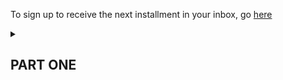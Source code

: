 To sign up to receive the next installment in your inbox, go [here]( https://docs.google.com/forms/d/13r9zOV1WA9pKq0Mif7C7cdIhgjhjsVURkTKXmV9N06Y/edit)

<details><summary><h2>PART ONE</h2></summary>
	<p></p>
<p>Lately, every time L ascended, she felt on the verge of passing out. About two meters from the surface, she’d find herself needing to grasp onto the inflater nozzle of her BCD in order to remind her body of the task at hand. The water would squeeze her, the churning, womb-like sounds surrounding her and disorienting her. The sun, filtered by the water into individual rays, would hit her like a spotlight, causing her to shield her eyes even as she felt herself hungrily drawing toward it.</p>
	
<p>And now, once again, she finds herself on the surface, back in her right mind, back on solid ground, which is in fact the choppy surface of the water. The sun steady, the physics standard. Escaped. Just a weird sensation was all.</p>

<p> Ever since she was a beginner diver, she’d felt a whiff of this sensation, but in the past few weeks it’s become stronger every dive. Glancing around to check that the interns she's been diving with are well, she actually wonders—if she were to let herself go on autopilot during ascension, allow her mind wander even just a bit, would she make it? Or would she pass out, sink to the bottom, die immediately? </p>

<p><em>What an unscientific thought</em>. Likely she was becoming dizzy as a result of a slight physiological malfunction. An inner ear issue. Or maybe it was simply that this feeling mimicked that of not wanting to wake up from a good dream—it was so peaceful under there after all, so cozy, meditative. Your mind couldn’t be scattered. The water directed your focus, plied your attention toward what it wanted to show you.</p>

<p>“My god, I know how you feel,” her colleague, E, tells her as they unsuit back on the boat. E grunts as her tank clinks into its holder. “Sometimes I just don’t want to leave that world.” </p>

<p>“Maybe that’s all it is,” L replies, but still she can’t explain why the sensation is getting stronger, or—could she say—worse?</p>

<p>**</p>
	
<p>Two hours later she is entering the day’s data into the Thai governmental database. On that morning's dive, she and her team of interns completed a fish survey and noted this bounty: forty-five butterfly fish, nine bream, five parrot fish, three angel fish, twenty-five wrasse, forty-five cardinal fish, and one soap fish. Still much fewer snapper than she’d like to be seeing, but the other fishes were doing well.</p>

<p>E types away beside her, probably messaging with a prospective intern, an eager undergraduate or beleaguered graduate student, looking for a suitable research site to host them as well as an exciting Southeast Asian experience. A storm has rolled in. L’s nostrils are alerted to a metallic smell as large raindrops begin to fire away on the roof as if they mean to put a hole in it. She feels as if the space has become smaller, as if the world would be happy to do them in.</p>

<p>L leans her forehead on her hand, rubs her temples. “I’ve got a bit of a headache now,” she says. E turns toward her and frowns.</p> 
	
<p>“Take a paracetemol,” E says and, sighing, turns back to her computer. Then she groans. “This student wants to bring his girlfriend. But she’s not going to do any research. She just wants to hang out. 'She won’t take up another bed,' he says. 'I don’t see why she has to pay.'” She rolls her eyes.</p>

<p>L gets up and heads to the kitchen to get a drink of water. On her fourth step, a curtain comes over her vision and all she can see is black. “I’m going blind,” she says as she collapses to the floor.</p>

<p>When she wakes up, E is standing over her. Her face looks old, and the geometry of it evokes an ancient math. L is sure, then, that there have been hundreds of people throughout human history that looked exactly like E.</p>

<p>And then she feels her heart beating faster than it should be beating. Her breath is deep and rapid at the same time, as if she can’t get enough air. But her breath moves in and out, her heart beats, and she can see.</p> 

<p>“I’m okay,” she says.</p>

<p>“My god, what is wrong with you?” E yells, her Russian accent really coming out now. “Do you want me to call an ambulance?”</p>

<p>“No, no,” she says. “I just stood up too fast I think. Something a little off with my circulation lately, maybe my blood pressure.”</p>

<p><em> Maybe I’m fucking pregnant. Fucking pregnant, that’s a funny phrase.</em></p> 
	
<p>“My god, go home,” E says. “Take the day off.”</p>

<p>“But new students are coming, I have to orient them.”</p> 

<p>“Honey, you need to take some time <em>off</em>.”</p> 

<p>**</p>

<p>A couple hours later L is in her house, in her bed, inside the mosquito net. Her headache has faded and she feels fine. The storm has passed away, leaving behind thin, shifting, planes of air. She’s reading a dense, poetic book about water and how to interpret it. She’s enjoying the language, but can’t process much meaning from it. She puts the book down and looks at her nightstand. Two pregnancy tests rest there, staring up at her with two blank eyes. No results.</p>

<p><em>How is this possible?</em></p>

<p>Pregnancy was unlikely, as she and her various partners on the island always used condoms, but you never knew. So she could understand a positive result and she could understand a negative result but a non-result was perplexing to say the least.</p> 
	
<p><em>Just a little low on iron from my last period. Something, something like that.</em></p>

<p>It is barely five o clock. A breeze blows in and a rodent scampers across her roof. The cicadas are quieting down to a low, tired, scratching, only needing to cool themselves down a little in this breezy landscape.</p> 
	
<p><blockquote>“We will look at water as the subject. Mammals and insects are interesting, but they will only earn their place in this book to the extent that they can explain the behavior, the signs and symbols of water.” </blockquote><p>

<p>She puts the book down and falls asleep. She sleeps 12 hours. At 5 am a gecko lands on the wall of her bungalow just outside her head and calls out, loud and clear, “unh unh, unh unh, unh unh,” and she jolts awake, thinking the gecko is in her bed, that someone put it in her bed to wake her up, but there’s no one in her house, not even a gecko.</p> 

<p>She can’t believe she slept 12 hours.</p>

<p><em>Maybe I am fucking pregnant.</em></p>

<p>Suddenly she feels tough and lichenous, tucked away inside herself from whatever might be happening outside.</p>

<p>**</p>

<p>On her motorbike drive to work, a rabid dog lunges toward her, causing her to swerve sharply. After driving off a safe distance, she stops and looks back at it. It lies in the middle of the road, sunning.</p>

<p>She gets to the lab before E and spends a quiet morning drinking coffee and looking over the data. The coral bleaching is getting worse and <em>what to do, what to do about that</em>. 50% bleached already and it’s only the beginning of the hot season. At some point in her meager little life, she’d decided that the best thing she could do was have this field station and report the data. Tell the authorities. Alert people in power. Bolster the science, strengthen the argument. Not shut up. Perhaps she should do more.</p> 

<p>E enters the room with a clanging of bags and various attachments. Her helmet, which is attached to her arm, falls off and rolls toward L.</p> 

<p>Her eyes go wide and she feigns anger. “My god, what are you doing here?”</p>

<p>“What do you mean?” L says.</p> 

<p>“I thought you’d take the day off.”</p> 

<p>“Oh I’m fine,” she says.</p> 

<p>E tuts and shakes her head disapprovingly.</p>

<p>**</p>

<p>Two hours later they’re diving again. Today, perhaps out of E’s concern, it’s been determined that A will be divemaster for two of the more experienced students. That way, they can cover some of the more routine data gathering and A can be free to focus on her pet research project, which tests whether smaller solitary corals are less resistant to bleaching than larger solitary corals.</p>  

<p>Another group lays out the transects while the three of them hang out and look at coral. She breathes out and sinks closer in to some branching coral, the home of twenty or so baby white and yellow butterfly fish, who dart in and out like bees. She wishes she were doing a fish survey so that these lovely, tiny fish could be counted. If only their presence could be felt, could matter in the world. But probably they don’t care either way, probably that doesn’t matter to them.</p> 

<p>Now it’s time to go and she motions to the students to go ahead of her. With the lab's underwater camera they take a picture of the transect measuring tape every 50 cm. Back at the lab they will need to go through every one of these 300 pictures and identify the coral just to the left of the transect. She removes her underwater slate from her BCD pocket and begins counting. Everything is slow, deliberate, meditative. She breathes slowly. It’s arduous counting all the solitary corals—there are so many. The students’ frog kicks are too frequent, they are going too fast—almost out of her sight now. No matter, they are safe and experienced. She finishes her survey and meets them at the end of the third transact right at the 60 minute mark. Together they reel up the transects, spiders assuming the thread of their web back into their abdomens. She directs one of the students to take the transect bag and hook it to her kit. The three of them look at each other in the eyes and A makes the hand signal for “let’s ascend”—a thumbs up.</p> 
	
<p>She doesn’t think about that strange sensation. She’s thinking about the data she gathered and about what conclusions she might begin to draw. Slowly, slowly she swims up, not even needing to think about moving her feet, just willing herself up. And then, at three meters from the surface, once again, it hits.</p>

<p>**</p>

<p>The pressure is more intense this time, the movements of the water like a thousand little flies distracting her attention. The light hits and she feels the heat of the sunrays on her body. The rays form a cone, which twists around her, and she is an unwilling dancer, moving her limbs oddly, floating six inches above an empty stage.</p> 

<p>And then she is elsewhere. Her face is naked—no regulator. She feels sand in her nose and on her lips. She sputters, rubs her nose with her index and thumb, sticks out her tongue. Opens her eyes. She’s on the beach. Or a beach, rather. She doesn’t recognize the topography of this beach, with its thick forest, its meters of white sand. All the beaches on her island are short, with sparse, low vegetation and a pieces of trash strewn about. This beach is pristine. A breeze tumbles down the white sand, unobstructed by a single other person. She is alone.</p> 

<p> xxxxxxxxxxxxxxxxx </p>
